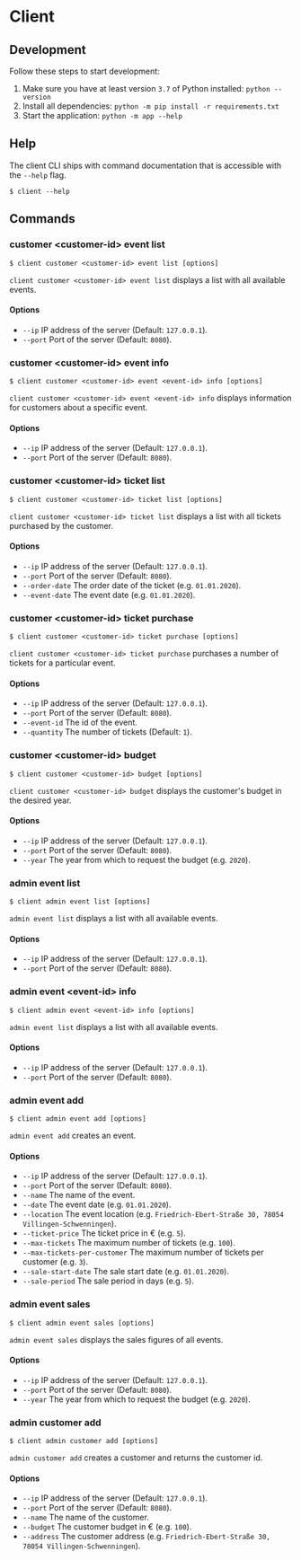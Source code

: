 # Client

## Development

Follow these steps to start development:
1. Make sure you have at least version `3.7` of Python installed: `python --version` 
2. Install all dependencies: `python -m pip install -r requirements.txt`
3. Start the application: `python -m app --help`

## Help

The client CLI ships with command documentation that is accessible with the `--help` flag.
```
$ client --help
```

## Commands 

### customer \<customer-id\> event list

```
$ client customer <customer-id> event list [options]
``` 

`client customer <customer-id> event list` displays a list with all available events.

#### Options

- `--ip` IP address of the server (Default: `127.0.0.1`).
- `--port` Port of the server (Default: `8080`).

### customer \<customer-id\> event <event-id> info

```
$ client customer <customer-id> event <event-id> info [options]
``` 

`client customer <customer-id> event <event-id> info` displays information for customers about a specific event.

#### Options

- `--ip` IP address of the server (Default: `127.0.0.1`).
- `--port` Port of the server (Default: `8080`).

### customer \<customer-id\> ticket list

```
$ client customer <customer-id> ticket list [options]
``` 

`client customer <customer-id> ticket list` displays a list with all tickets purchased by the customer.

#### Options

- `--ip` IP address of the server (Default: `127.0.0.1`).
- `--port` Port of the server (Default: `8080`).
- `--order-date` The order date of the ticket (e.g. `01.01.2020`).
- `--event-date` The event date (e.g. `01.01.2020`).

### customer \<customer-id\> ticket purchase 

```
$ client customer <customer-id> ticket purchase [options]
``` 

`client customer <customer-id> ticket purchase` purchases a number of tickets for a particular event.

#### Options

- `--ip` IP address of the server (Default: `127.0.0.1`).
- `--port` Port of the server (Default: `8080`).
- `--event-id` The id of the event.
- `--quantity` The number of tickets (Default: `1`).

### customer \<customer-id\> budget

```
$ client customer <customer-id> budget [options]
``` 

`client customer <customer-id> budget` displays the customer's budget in the desired year.

#### Options

- `--ip` IP address of the server (Default: `127.0.0.1`).
- `--port` Port of the server (Default: `8080`).
- `--year` The year from which to request the budget (e.g. `2020`).

### admin event list

```
$ client admin event list [options]
``` 

`admin event list` displays a list with all available events.

#### Options

- `--ip` IP address of the server (Default: `127.0.0.1`).
- `--port` Port of the server (Default: `8080`).

### admin event \<event-id\> info

```
$ client admin event <event-id> info [options]
``` 

`admin event list` displays a list with all available events.

#### Options

- `--ip` IP address of the server (Default: `127.0.0.1`).
- `--port` Port of the server (Default: `8080`).

### admin event add

```
$ client admin event add [options]
``` 

`admin event add` creates an event.

#### Options

- `--ip` IP address of the server (Default: `127.0.0.1`).
- `--port` Port of the server (Default: `8080`).
- `--name` The name of the event.
- `--date` The event date (e.g. `01.01.2020`).
- `--location` The event location (e.g. `Friedrich-Ebert-Straße 30, 78054 Villingen-Schwenningen`).
- `--ticket-price` The ticket price in € (e.g. `5`).
- `--max-tickets` The maximum number of tickets (e.g. `100`).
- `--max-tickets-per-customer` The maximum number of tickets per customer (e.g. `3`).
- `--sale-start-date` The sale start date (e.g. `01.01.2020`).
- `--sale-period` The sale period in days (e.g. `5`).

### admin event sales

```
$ client admin event sales [options]
``` 

`admin event sales` displays the sales figures of all events.

#### Options

- `--ip` IP address of the server (Default: `127.0.0.1`).
- `--port` Port of the server (Default: `8080`).
- `--year` The year from which to request the budget (e.g. `2020`).

### admin customer add 

```
$ client admin customer add [options]
``` 

`admin customer add` creates a customer and returns the customer id.

#### Options

- `--ip` IP address of the server (Default: `127.0.0.1`).
- `--port` Port of the server (Default: `8080`).
- `--name` The name of the customer.
- `--budget` The customer budget in € (e.g. `100`).
- `--address` The customer address (e.g. `Friedrich-Ebert-Straße 30, 78054 Villingen-Schwenningen`).